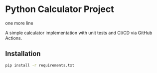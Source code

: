 # Python Calculator Project
one more line

A simple calculator implementation with unit tests and CI/CD via GitHub Actions.

## Installation
```bash
pip install -r requirements.txt
